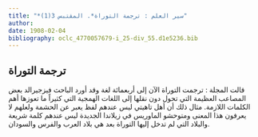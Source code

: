 ```yaml
---
title: "*سير العلم : ترجمة التوراة*. المقتبس 3(1)"
author: 
date: 1908-02-04
bibliography: oclc_4770057679-i_25-div_55.d1e5236.bib
---
```




##  ترجمة التوراة 

 
 قالت  المجلة  : ترجمت التوراة الآن إلى  أربعمائة  لغة وقد أورد الباحث فيزجيرالد بعض المصاعب العظيمة التي تحول دون نقلها إلى اللغات الهمجية التي كثيراً ما تعوزها أهم الكلمات اللازمة. مثال ذلك أن أهل تاهيتي ليس عندهم لفظ يعبر عن الحشمة ولعلهم لا يعرفون هذا المعنى ومتوحشو الماوريس في زيلاندا الجديدة ليس عندهم كلمة شريعة والبلاد التي لم تدخل إليها التوراة بعد هي بلاد العرب والفرس والسودان. 
